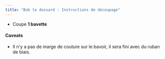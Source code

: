 ```yaml
---
title: "Bob le dossard : Instructions de découpage"
---
```


- Coupe **1 bavette**

<Warning>

#### Caveats

- Il n'y a pas de marge de couture sur le bavoir, il sera fini avec du ruban de biais.

</Warning>
